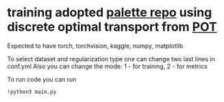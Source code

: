 # training adopted [palette repo](https://github.com/LouisRouss/Diffusion-Based-Model-for-Colorization) using discrete optimal transport from [POT](https://pythonot.github.io)

Expected to have torch, torchvision, kaggle, numpy, matplotlib

To select dataset and regularization type one can change two last lines in conf.yml
Also you can change the mode: 1 - for training, 2 - for metrics

To run code you can run 
~~~
!python3 main.py
~~~